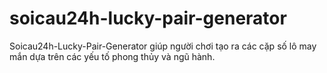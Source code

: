 # soicau24h-lucky-pair-generator
Soicau24h-Lucky-Pair-Generator giúp người chơi tạo ra các cặp số lô may mắn dựa trên các yếu tố phong thủy và ngũ hành.
